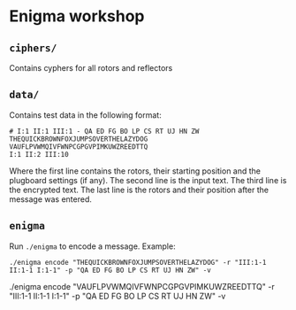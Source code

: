 # Enigma workshop

## `ciphers/`

Contains cyphers for all rotors and reflectors

## `data/`

Contains test data in the following format:

```
# I:1 II:1 III:1 - QA ED FG BO LP CS RT UJ HN ZW
THEQUICKBROWNFOXJUMPSOVERTHELAZYDOG
VAUFLPVWMQIVFWNPCGPGVPIMKUWZREEDTTQ
I:1 II:2 III:10
```

Where the first line contains the rotors, their starting position and the plugboard settings (if any). The second line is the input text. The third line is the encrypted text. The last line is the rotors and their position after the message was entered.

## `enigma`

Run `./enigma` to encode a message. Example:

```
./enigma encode "THEQUICKBROWNFOXJUMPSOVERTHELAZYDOG" -r "III:1-1 II:1-1 I:1-1" -p "QA ED FG BO LP CS RT UJ HN ZW" -v
```
./enigma encode "VAUFLPVWMQIVFWNPCGPGVPIMKUWZREEDTTQ" -r "III:1-1 II:1-1 I:1-1" -p "QA ED FG BO LP CS RT UJ HN ZW" -v
